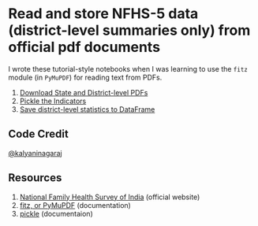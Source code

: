 # Read and store NFHS-5 data (district-level summaries only) from official pdf documents
I wrote these tutorial-style notebooks when I was learning to use the `fitz` module (in `PyMuPDF`) for reading text from PDFs.

1. [Download State and District-level PDFs](https://nbviewer.org/github/kalyaninagaraj/NFHS5/blob/main/DownloadPDFs.ipynb)
2. [Pickle the Indicators](https://nbviewer.org/github/kalyaninagaraj/NFHS5/blob/main/PickleIndicators.ipynb) 
3. [Save district-level statistics to DataFrame](https://nbviewer.org/github/kalyaninagaraj/NFHS5/blob/main/WriteToDataFrame.ipynb) 

## Code Credit
[@kalyaninagaraj](https://github.com/kalyaninagaraj/)

## Resources
1. [National Family Health Survey of India](http://rchiips.org/nfhs/factsheet_NFHS-5.shtml) (official website)
2. [fitz, or PyMuPDF](https://pymupdf.readthedocs.io/en/latest/intro.html) (documentation)
3. [pickle](https://docs.python.org/3/library/pickle.html) (documentaion)
